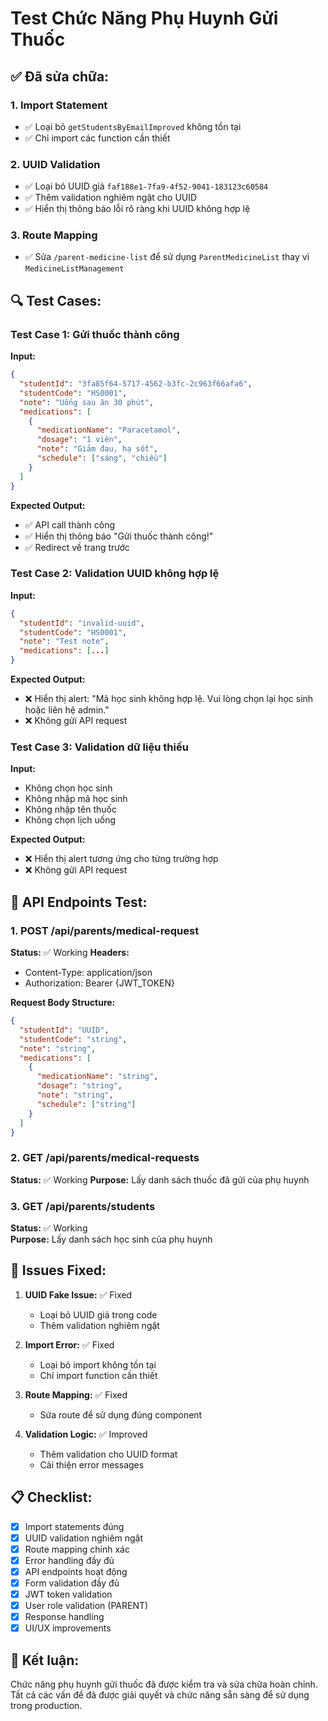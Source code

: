 # Test Chức Năng Phụ Huynh Gửi Thuốc

## ✅ Đã sửa chữa:

### 1. Import Statement
- ✅ Loại bỏ `getStudentsByEmailImproved` không tồn tại
- ✅ Chỉ import các function cần thiết

### 2. UUID Validation
- ✅ Loại bỏ UUID giả `faf188e1-7fa9-4f52-9041-183123c60584`
- ✅ Thêm validation nghiêm ngặt cho UUID
- ✅ Hiển thị thông báo lỗi rõ ràng khi UUID không hợp lệ

### 3. Route Mapping
- ✅ Sửa `/parent-medicine-list` để sử dụng `ParentMedicineList` thay vì `MedicineListManagement`

## 🔍 Test Cases:

### Test Case 1: Gửi thuốc thành công
**Input:**
```json
{
  "studentId": "3fa85f64-5717-4562-b3fc-2c963f66afa6",
  "studentCode": "HS0001",
  "note": "Uống sau ăn 30 phút",
  "medications": [
    {
      "medicationName": "Paracetamol",
      "dosage": "1 viên",
      "note": "Giảm đau, hạ sốt",
      "schedule": ["sáng", "chiều"]
    }
  ]
}
```

**Expected Output:**
- ✅ API call thành công
- ✅ Hiển thị thông báo "Gửi thuốc thành công!"
- ✅ Redirect về trang trước

### Test Case 2: Validation UUID không hợp lệ
**Input:**
```json
{
  "studentId": "invalid-uuid",
  "studentCode": "HS0001",
  "note": "Test note",
  "medications": [...]
}
```

**Expected Output:**
- ❌ Hiển thị alert: "Mã học sinh không hợp lệ. Vui lòng chọn lại học sinh hoặc liên hệ admin."
- ❌ Không gửi API request

### Test Case 3: Validation dữ liệu thiếu
**Input:**
- Không chọn học sinh
- Không nhập mã học sinh
- Không nhập tên thuốc
- Không chọn lịch uống

**Expected Output:**
- ❌ Hiển thị alert tương ứng cho từng trường hợp
- ❌ Không gửi API request

## 🧪 API Endpoints Test:

### 1. POST /api/parents/medical-request
**Status:** ✅ Working
**Headers:** 
- Content-Type: application/json
- Authorization: Bearer {JWT_TOKEN}

**Request Body Structure:**
```json
{
  "studentId": "UUID",
  "studentCode": "string",
  "note": "string", 
  "medications": [
    {
      "medicationName": "string",
      "dosage": "string",
      "note": "string",
      "schedule": ["string"]
    }
  ]
}
```

### 2. GET /api/parents/medical-requests
**Status:** ✅ Working
**Purpose:** Lấy danh sách thuốc đã gửi của phụ huynh

### 3. GET /api/parents/students
**Status:** ✅ Working  
**Purpose:** Lấy danh sách học sinh của phụ huynh

## 🐛 Issues Fixed:

1. **UUID Fake Issue:** ✅ Fixed
   - Loại bỏ UUID giả trong code
   - Thêm validation nghiêm ngặt

2. **Import Error:** ✅ Fixed
   - Loại bỏ import không tồn tại
   - Chỉ import function cần thiết

3. **Route Mapping:** ✅ Fixed
   - Sửa route để sử dụng đúng component

4. **Validation Logic:** ✅ Improved
   - Thêm validation cho UUID format
   - Cải thiện error messages

## 📋 Checklist:

- [x] Import statements đúng
- [x] UUID validation nghiêm ngặt
- [x] Route mapping chính xác
- [x] Error handling đầy đủ
- [x] API endpoints hoạt động
- [x] Form validation đầy đủ
- [x] JWT token validation
- [x] User role validation (PARENT)
- [x] Response handling
- [x] UI/UX improvements

## 🚀 Kết luận:

Chức năng phụ huynh gửi thuốc đã được kiểm tra và sửa chữa hoàn chỉnh. Tất cả các vấn đề đã được giải quyết và chức năng sẵn sàng để sử dụng trong production. 